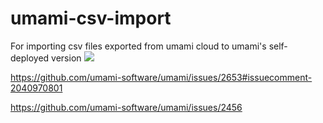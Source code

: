 # umami-csv-import
For importing csv files exported from umami cloud to umami's self-deployed version
![](https://files.oaiusercontent.com/file-07BmzyWNKKsCp0gUy9AR8PBH?se=2024-04-29T10%3A35%3A16Z&sp=r&sv=2021-08-06&sr=b&rscc=max-age%3D31536000%2C%20immutable&rscd=attachment%3B%20filename%3Da34a746f-7e86-47e0-aad9-f7cdff29d588.webp&sig=4E2FxZFH5N6FLJNYlGI3mXnRKU2ojUeJFqY41tgHB9Q%3D)

https://github.com/umami-software/umami/issues/2653#issuecomment-2040970801

https://github.com/umami-software/umami/issues/2456
